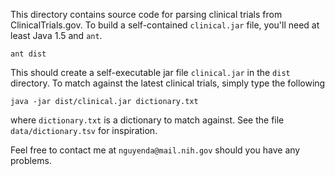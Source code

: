 This directory contains source code for parsing clinical trials from
ClinicalTrials.gov. To build a self-contained `clinical.jar` file,
you'll need at least Java 1.5 and `ant`.


```
ant dist
```

This should create a self-executable jar file `clinical.jar` in the
`dist` directory. To match against the latest clinical trials, simply
type the following

```
java -jar dist/clinical.jar dictionary.txt
```

where `dictionary.txt` is a dictionary to match against. See the file
`data/dictionary.tsv` for inspiration.

Feel free to contact me at `nguyenda@mail.nih.gov` should you have any
problems.

